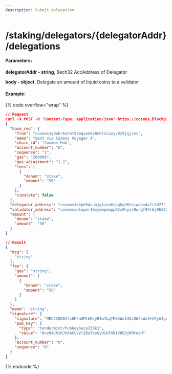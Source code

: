 ```yaml
---
description: Submit delegation
---
```


# /staking/delegators/{delegatorAddr}/delegations

#### **Parameters:**

**delegatorAddr - string**, Bech32 AccAddress of Delegator

**body - object**, Delegate an amount of liquid coins to a validator

#### Example:

{% code overflow="wrap" %}
```json
// Request
curl -X POST -H 'Content-Type: application/json' https://cosmos.blockpi.network/lcd/v1/<your-api-key>/cosmos/base/tendermint/v1beta1/blocks/latest
{
  "base_req": {
    "from": "cosmos1g9ahr6xhht5rmqven628nklxluzyv8z9jqjcmc",
    "memo": "Sent via Cosmos Voyager ð",
    "chain_id": "Cosmos-Hub",
    "account_number": "0",
    "sequence": "1",
    "gas": "200000",
    "gas_adjustment": "1.2",
    "fees": [
      {
        "denom": "stake",
        "amount": "50"
      }
    ],
    "simulate": false
  },
  "delegator_address": "cosmos1depk54cuajgkzea6zpgkq36tnjwdzv4afc3d27",
  "validator_address": "cosmosvaloper16xyempempp92x9hyzz9wrgf94r6j9h5f2w4n2l",
  "amount": {
    "denom": "stake",
    "amount": "50"
  }
}

// Result
{
  "msg": [
    "string"
  ],
  "fee": {
    "gas": "string",
    "amount": [
      {
        "denom": "stake",
        "amount": "50"
      }
    ]
  },
  "memo": "string",
  "signature": {
    "signature": "MEUCIQD02fsDPra8MtbRsyB1w7bqTM55Wu138zQbFcWx4+CFyAIge5WNPfKIuvzBZ69MyqHsqD8S1IwiEp+iUb6VSdtlpgY=",
    "pub_key": {
      "type": "tendermint/PubKeySecp256k1",
      "value": "Avz04VhtKJh8ACCVzlI8aTosGy0ikFXKIVHQ3jKMrosH"
    },
    "account_number": "0",
    "sequence": "0"
  }
}
```
{% endcode %}
